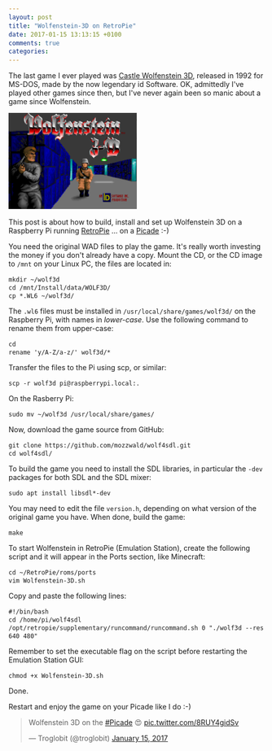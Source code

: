 ```yaml
---
layout: post
title: "Wolfenstein-3D on RetroPie"
date: 2017-01-15 13:13:15 +0100
comments: true
categories:
---
```


The last game I ever played was [Castle Wolfenstein 3D][1], released in
1992 for MS-DOS, made by the now legendary id Software.  OK, admittedly
I've played other games since then, but I've never again been so manic
about a game since Wolfenstein.

<img style="width:50%;height:auto;" class="center" src="/images/wolf3d.png">

This post is about how to build, install and set up Wolfenstein 3D on a
Raspberry Pi running [RetroPie][2] ... on a [Picade][3] :-)

<!-- more -->

You need the original WAD files to play the game.  It's really worth
investing the money if you don't already have a copy.  Mount the CD, or
the CD image to `/mnt` on your Linux PC, the files are located in:

    mkdir ~/wolf3d
    cd /mnt/Install/data/WOLF3D/
    cp *.WL6 ~/wolf3d/

The `.wl6` files must be installed in `/usr/local/share/games/wolf3d/`
on the Raspberry Pi, with names in *lower-case*.  Use the following
command to rename them from upper-case:

    cd
    rename 'y/A-Z/a-z/' wolf3d/*

Transfer the files to the Pi using scp, or similar:

    scp -r wolf3d pi@raspberrypi.local:.

On the Rasberry Pi:

    sudo mv ~/wolf3d /usr/local/share/games/

Now, download the game source from GitHub:

    git clone https://github.com/mozzwald/wolf4sdl.git
    cd wolf4sdl/

To build the game you need to install the SDL libraries, in particular
the `-dev` packages for both SDL and the SDL mixer:

    sudo apt install libsdl*-dev 

You may need to edit the file `version.h`, depending on what version of
the original game you have.  When done, build the game:

    make

To start Wolfenstein in RetroPie (Emulation Station), create the
following script and it will appear in the Ports section, like
Minecraft:

    cd ~/RetroPie/roms/ports
    vim Wolfenstein-3D.sh

Copy and paste the following lines:

    #!/bin/bash
    cd /home/pi/wolf4sdl
    /opt/retropie/supplementary/runcommand/runcommand.sh 0 "./wolf3d --res 640 480"

Remember to set the executable flag on the script before restarting the
Emulation Station GUI:

    chmod +x Wolfenstein-3D.sh

Done.

Restart and enjoy the game on your Picade like I do :-)

<blockquote class="twitter-tweet" data-lang="en">
<p lang="en" dir="ltr">

Wolfenstein 3D on the <a href="https://twitter.com/hashtag/Picade?src=hash">#Picade</a> 😍
<a href="https://t.co/8RUY4gidSv">pic.twitter.com/8RUY4gidSv</a>

</p>&mdash; Troglobit (@troglobit) <a href="https://twitter.com/troglobit/status/820614016498331648">January 15, 2017</a>

</blockquote>
<script async src="//platform.twitter.com/widgets.js" charset="utf-8"></script>


[1]: https://en.wikipedia.org/wiki/Wolfenstein_3D
[2]: https://retropie.org.uk/
[3]: https://shop.pimoroni.com/products/picade

<!--
  -- Local Variables:
  -- mode: markdown
  -- End:
  -->

